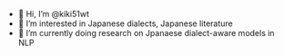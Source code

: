 - 👋 Hi, I’m @kiki51wt
- 👀 I’m interested in Japanese dialects, Japanese literature
- 🌱 I’m currently doing research on Jpanaese dialect-aware models in NLP
  

<!---
kiki51wt/kiki51wt is a ✨ special ✨ repository because its `README.md` (this file) appears on your GitHub profile.
You can click the Preview link to take a look at your changes.
--->
